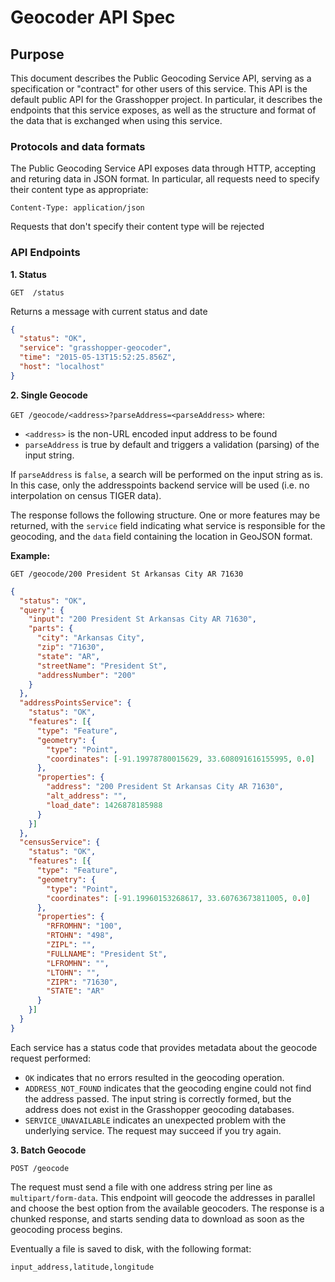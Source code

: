 # Geocoder API Spec

## Purpose
This document describes the Public Geocoding Service API, serving as a specification or "contract" for other users of this service.
This API is the default public API for the Grasshopper project. In particular, it describes the endpoints that this service exposes, as well as the structure and format of the data that is exchanged when using this service.

### Protocols and data formats
The Public Geocoding Service API exposes data through HTTP, accepting and returing data in JSON format.
In particular, all requests need to specify their content type as appropriate:

```
Content-Type: application/json
```

Requests that don't specify their content type will be rejected

### API Endpoints

**1. Status**

`GET  /status`

Returns a message with current status and date

```json
{
  "status": "OK",
  "service": "grasshopper-geocoder",
  "time": "2015-05-13T15:52:25.856Z",
  "host": "localhost"
}
```

**2. Single Geocode**

`GET /geocode/<address>?parseAddress=<parseAddress>` where:

 - `<address>` is the non-URL encoded input address to be found
 - `parseAddress` is true by default and triggers a validation (parsing) of the input string.

If `parseAddress` is `false`, a search will be performed on the input string as is.
In this case, only the addresspoints backend service will be used (i.e. no interpolation on census TIGER data).

The response follows the following structure.
One or more features may be returned, with the `service` field indicating what service is responsible for the geocoding,
and the `data` field containing the location in GeoJSON format.


**Example:**

`GET /geocode/200 President St Arkansas City AR 71630`

```json
{
  "status": "OK",
  "query": {
    "input": "200 President St Arkansas City AR 71630",
    "parts": {
      "city": "Arkansas City",
      "zip": "71630",
      "state": "AR",
      "streetName": "President St",
      "addressNumber": "200"
    }
  },
  "addressPointsService": {
    "status": "OK",
    "features": [{
      "type": "Feature",
      "geometry": {
        "type": "Point",
        "coordinates": [-91.19978780015629, 33.608091616155995, 0.0]
      },
      "properties": {
        "address": "200 President St Arkansas City AR 71630",
        "alt_address": "",
        "load_date": 1426878185988
      }
    }]
  },
  "censusService": {
    "status": "OK",
    "features": [{
      "type": "Feature",
      "geometry": {
        "type": "Point",
        "coordinates": [-91.19960153268617, 33.60763673811005, 0.0]
      },
      "properties": {
        "RFROMHN": "100",
        "RTOHN": "498",
        "ZIPL": "",
        "FULLNAME": "President St",
        "LFROMHN": "",
        "LTOHN": "",
        "ZIPR": "71630",
        "STATE": "AR"
      }
    }]
  }
}
```

Each service has a status code that provides metadata about the geocode request performed:

- `OK` indicates that no errors resulted in the geocoding operation.
- `ADDRESS_NOT_FOUND` indicates that the geocoding engine could not find the address passed.
   The input string is correctly formed, but the address does not exist in the Grasshopper geocoding databases.
- `SERVICE_UNAVAILABLE` indicates an unexpected problem with the underlying service. The request may succeed if you try again.



**3. Batch Geocode**

`POST /geocode`

The request must send a file with one address string per line as `multipart/form-data`.
This endpoint will geocode the addresses in parallel and choose the best option from the available geocoders.
The response is a chunked response, and starts sending data to download as soon as the geocoding process begins.

Eventually a file is saved to disk, with the following format:

`input_address,latitude,longitude`

